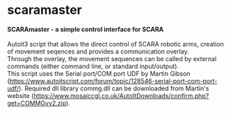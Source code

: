 # scaramaster
<b>SCARAmaster - a simple control interface for SCARA</b><br><br>
Autoit3 script that allows the direct control of SCARA robotic arms, creation of movement seqences and provides a communication overlay.<br>
Through the overlay, the movement sequences can be called by external commands (either command line, or standard input/output).<br>
This script uses the Serial port/COM port UDF by Martin Gibson (https://www.autoitscript.com/forum/topic/128546-serial-port-com-port-udf/). Required dll library commg.dll can be downloaded from Martin's website (https://www.mosaiccgl.co.uk/AutoItDownloads/confirm.php?get=COMMGvv2.zip).

